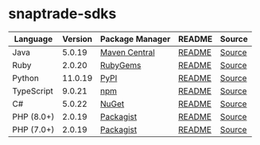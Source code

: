 # snaptrade-sdks

|Language|Version|Package Manager|README|Source|
|-|-|-|-|-|
|Java|5.0.19|[Maven Central](https://central.sonatype.com/artifact/com.konfigthis/snaptrade-java-sdk/5.0.19)|[README](https://github.com/passiv/snaptrade-sdks/tree/HEAD/sdks/java#readme)|[Source](https://github.com/passiv/snaptrade-sdks/tree/HEAD/sdks/java)|
|Ruby|2.0.20|[RubyGems](https://rubygems.org/gems/snaptrade/versions/2.0.20)|[README](https://github.com/passiv/snaptrade-sdks/tree/HEAD/sdks/ruby#readme)|[Source](https://github.com/passiv/snaptrade-sdks/tree/HEAD/sdks/ruby)|
|Python|11.0.19|[PyPI](https://pypi.org/project/snaptrade-python-sdk/11.0.19)|[README](https://github.com/passiv/snaptrade-sdks/tree/HEAD/sdks/python#readme)|[Source](https://github.com/passiv/snaptrade-sdks/tree/HEAD/sdks/python)|
|TypeScript|9.0.21|[npm](https://www.npmjs.com/package/snaptrade-typescript-sdk/v/9.0.21)|[README](https://github.com/passiv/snaptrade-sdks/tree/HEAD/sdks/typescript#readme)|[Source](https://github.com/passiv/snaptrade-sdks/tree/HEAD/sdks/typescript)|
|C#|5.0.22|[NuGet](https://nuget.org/packages/SnapTrade.Net/5.0.22)|[README](https://github.com/passiv/snaptrade-sdks/tree/HEAD/sdks/csharp#readme)|[Source](https://github.com/passiv/snaptrade-sdks/tree/HEAD/sdks/csharp)|
|PHP (8.0+)|2.0.19|[Packagist](https://packagist.org/packages/konfig/snaptrade-php-sdk#2.0.19)|[README](https://github.com/passiv/snaptrade-php-sdk/tree/HEAD#readme)|[Source](https://github.com/passiv/snaptrade-php-sdk/tree/HEAD)|
|PHP (7.0+)|2.0.19|[Packagist](https://packagist.org/packages/konfig/snaptrade-php-7-sdk#2.0.19)|[README](https://github.com/passiv/snaptrade-php-7-sdk/tree/HEAD#readme)|[Source](https://github.com/passiv/snaptrade-php-7-sdk/tree/HEAD)|